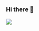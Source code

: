 ### Hi there 👋

<!--
**FilinR3B/FilinR3B** is a ✨ _special_ ✨ repository because its `README.md` (this file) appears on your GitHub profile.

Here are some ideas to get you started:

- 🔭 I’m currently working on ...
- 🌱 I’m currently learning ...
- 👯 I’m looking to collaborate on ...
- 🤔 I’m looking for help with ...
- 💬 Ask me about ...
- 📫 How to reach me: ...
- 😄 Pronouns: ...
- ⚡ Fun fact: ...
-->

<a href="https://wakatime.com"><img src="https://wakatime.com/share/@4ad0b42d-256d-4a05-9b7d-6bb6b1ccdacb/6c14d183-bd75-451c-be15-ac3d5ce09739.png" /></a>

